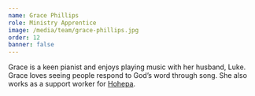```yaml
---
name: Grace Phillips
role: Ministry Apprentice
image: /media/team/grace-phillips.jpg
order: 12
banner: false
---
```

Grace is a keen pianist and enjoys playing music with her husband, Luke. 
Grace loves seeing people respond to God’s word through song. 
She also works as a support worker for [Hohepa](https://www.hohepacanterbury.com/).

